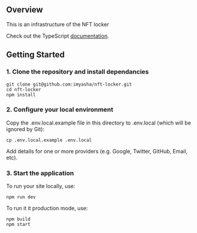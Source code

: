 ## Overview

This is an infrastructure of the NFT locker

Check out the TypeScript [documentation](https://next-auth.js.org/getting-started/typescript).

## Getting Started

### 1. Clone the repository and install dependancies

```
git clone git@github.com:imyasha/nft-locker.git
cd nft-locker
npm install
```

### 2. Configure your local environment

Copy the .env.local.example file in this directory to .env.local (which will be ignored by Git):

```
cp .env.local.example .env.local
```

Add details for one or more providers (e.g. Google, Twitter, GitHub, Email, etc).

### 3. Start the application

To run your site locally, use:

```
npm run dev
```

To run it it production mode, use:

```
npm build
npm start
```
